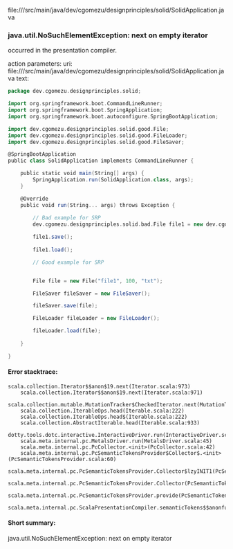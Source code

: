 file://<WORKSPACE>/src/main/java/dev/cgomezu/designprinciples/solid/SolidApplication.java
### java.util.NoSuchElementException: next on empty iterator

occurred in the presentation compiler.

action parameters:
uri: file://<WORKSPACE>/src/main/java/dev/cgomezu/designprinciples/solid/SolidApplication.java
text:
```scala
package dev.cgomezu.designprinciples.solid;

import org.springframework.boot.CommandLineRunner;
import org.springframework.boot.SpringApplication;
import org.springframework.boot.autoconfigure.SpringBootApplication;

import dev.cgomezu.designprinciples.solid.good.File;
import dev.cgomezu.designprinciples.solid.good.FileLoader;
import dev.cgomezu.designprinciples.solid.good.FileSaver;

@SpringBootApplication
public class SolidApplication implements CommandLineRunner {

	public static void main(String[] args) {
		SpringApplication.run(SolidApplication.class, args);
	}

	@Override
	public void run(String... args) throws Exception {
		
		// Bad example for SRP
		dev.cgomezu.designprinciples.solid.bad.File file1 = new dev.cgomezu.designprinciples.solid.bad.File("file1", 100, "txt");

		file1.save();
		
		file1.load();

		// Good example for SRP


		File file = new File("file1", 100, "txt");

		FileSaver fileSaver = new FileSaver();

		fileSaver.save(file);

		FileLoader fileLoader = new FileLoader();

		fileLoader.load(file);
		
	}

}

```



#### Error stacktrace:

```
scala.collection.Iterator$$anon$19.next(Iterator.scala:973)
	scala.collection.Iterator$$anon$19.next(Iterator.scala:971)
	scala.collection.mutable.MutationTracker$CheckedIterator.next(MutationTracker.scala:76)
	scala.collection.IterableOps.head(Iterable.scala:222)
	scala.collection.IterableOps.head$(Iterable.scala:222)
	scala.collection.AbstractIterable.head(Iterable.scala:933)
	dotty.tools.dotc.interactive.InteractiveDriver.run(InteractiveDriver.scala:168)
	scala.meta.internal.pc.MetalsDriver.run(MetalsDriver.scala:45)
	scala.meta.internal.pc.PcCollector.<init>(PcCollector.scala:42)
	scala.meta.internal.pc.PcSemanticTokensProvider$Collector$.<init>(PcSemanticTokensProvider.scala:60)
	scala.meta.internal.pc.PcSemanticTokensProvider.Collector$lzyINIT1(PcSemanticTokensProvider.scala:60)
	scala.meta.internal.pc.PcSemanticTokensProvider.Collector(PcSemanticTokensProvider.scala:60)
	scala.meta.internal.pc.PcSemanticTokensProvider.provide(PcSemanticTokensProvider.scala:81)
	scala.meta.internal.pc.ScalaPresentationCompiler.semanticTokens$$anonfun$1(ScalaPresentationCompiler.scala:99)
```
#### Short summary: 

java.util.NoSuchElementException: next on empty iterator